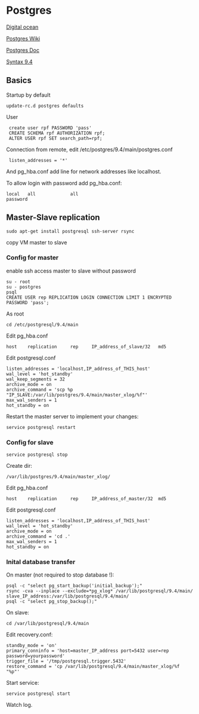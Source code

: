 # Postgres

[Digital ocean](https://www.digitalocean.com/community/tutorials/how-to-set-up-master-slave-replication-on-postgresql-on-an-ubuntu-12-04-vps)

[Postgres Wiki](https://wiki.postgresql.org/wiki/Streaming_Replication)

[Postgres Doc](http://www.postgresql.org/docs/current/static/warm-standby.html)

[Syntax 9.4](http://www.postgresql.org/docs/9.4/static/sql-commands.html)

## Basics

Startup by default 

```
update-rc.d postgres defaults
```

User

```
 create user rpf PASSWORD 'pass'
 CREATE SCHEMA rpf AUTHORIZATION rpf;
 ALTER USER rpf SET search_path=rpf;
```

Connection from remote, edit /etc/postgres/9.4/main/postgres.conf

```
 listen_addresses = '*'
```

And pg_hba.conf add line for network addresses like localhost.

To allow login with password add pg_hba.conf:

```
local   all             all                                     password
```

## Master-Slave replication

```
sudo apt-get install postgresql ssh-server rsync
```

copy VM master to slave

### Config for master

enable ssh access master to slave without password

```
su - root
su - postgres
psql 
CREATE USER rep REPLICATION LOGIN CONNECTION LIMIT 1 ENCRYPTED PASSWORD 'pass';
```

As root

```
cd /etc/postgresql/9.4/main
```

Edit pg_hba.conf

```
host    replication     rep     IP_address_of_slave/32   md5
```

Edit postgresql.conf

```
listen_addresses = 'localhost,IP_address_of_THIS_host'
wal_level = 'hot_standby'
wal_keep_segments = 32
archive_mode = on
archive_command = 'scp %p "IP_SLAVE:/var/lib/postgres/9.4/main/master_xlog/%f"'
max_wal_senders = 1
hot_standby = on
```

Restart the master server to implement your changes:

```
service postgresql restart
```

### Config for slave

```
service postgresql stop
```

Create dir:

```
/var/lib/postgres/9.4/main/master_xlog/
```

Edit pg_hba.conf

```
host    replication     rep     IP_address_of_master/32  md5
```

Edit postgresql.conf

```
listen_addresses = 'localhost,IP_address_of_THIS_host'
wal_level = 'hot_standby'
archive_mode = on
archive_command = 'cd .'
max_wal_senders = 1
hot_standby = on
```

### Inital database transfer

On master (not required to stop database !):

```
psql -c "select pg_start_backup('initial_backup');"
rsync -cva --inplace --exclude=*pg_xlog* /var/lib/postgresql/9.4/main/ slave_IP_address:/var/lib/postgresql/9.4/main/
psql -c "select pg_stop_backup();"
```

On slave:

```
cd /var/lib/postgresql/9.4/main
```

Edit recovery.conf:

```
standby_mode = 'on'
primary_conninfo = 'host=master_IP_address port=5432 user=rep password=yourpassword'
trigger_file = '/tmp/postgresql.trigger.5432'
restore_command = 'cp /var/lib/postgresql/9.4/main/master_xlog/%f "%p"'
```

Start service:

```
service postgresql start
```

Watch log.
